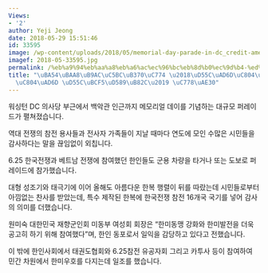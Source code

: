 ```yaml
---
Views:
- '2'
author: Yeji Jeong
date: 2018-05-29 15:51:46
id: 33595
image: /wp-content/uploads/2018/05/memorial-day-parade-in-dc_credit-american-veterans-center-1.jpg
imagef: 2018-05-33595.jpg
permalink: /%eb%a9%94%eb%aa%a8%eb%a6%ac%ec%96%bc%eb%8d%b0%ec%9d%b4-%ed%95%9c%ea%b5%ad%ec%a0%84%ec%9f%81-%ec%b0%b8%ec%a0%84%ea%b5%ad-%ed%95%9c%eb%b3%b5%ed%96%89%eb%a0%ac-%ec%9d%b8%ea%b8%b0/
title: "\uBA54\uBAA8\uB9AC\uC5BC\uB370\uC774 \u2018\uD55C\uAD6D\uC804\uC7C1 \uCC38\
  \uC804\uAD6D \uD55C\uBCF5\uD589\uB82C\u2019 \uC778\uAE30"
---
```


워싱턴 DC 의사당 부근에서 백악관 인근까지 메모리얼 데이를 기념하는 대규모 퍼레이드가 펼쳐졌습니다.

역대 전쟁의 참전 용사들과 전사자 가족들이 지날 때마다 연도에 모인 수많은 시민들을 감사하다는 말을 끊임없이 외칩니다.

6.25 한국전쟁과 베트남 전쟁에 참여했던 한인들도 군용 차량을 타거나 또는 도보로 퍼레이드에 참가했습니다.

대형 성조기와 태극기에 이어 올해도 아름다운 한복 행렬이 뒤를 따랐는데 시민들로부터 아낌없는 찬사를 받았는데, 특수 제작된 한복에 한국전쟁 참전 16개국 국기를 넣어 감사의 의미를 더했습니다.

원미숙 대한민국 재향군인회 미동부 여성회 회장은 “한미동맹 강화와 한미발전을 더욱 공고히 하기 위해 참여했다”며, 한인 동포로서 일익을 감당하고 있다고 전했습니다.

이 밖에 한인사회에서 태권도협회와 6.25참전 유공자회 그리고 카투사 등이 참여하여 민간 차원에서 한미우호를 다지는데 일조를 했습니다.